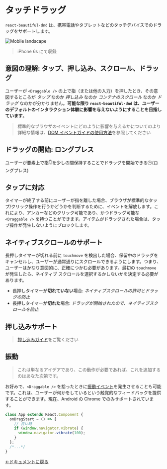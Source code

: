 # タッチドラッグ

`react-beautiful-dnd` は、携帯電話やタブレットなどのタッチデバイスでのドラッグをサポートします。

![Mobile landscape](https://github.com/alexreardon/files/blob/master/resources/iphone-landscape.gif?raw=true)

> iPhone 6s にて収録

## 意図の理解: タップ、押し込み、スクロール、ドラッグ

ユーザーが `<Draggable />` の上で指（または他の入力）を押したとき、その意図するところが _タップ_ なのか _押し込み_ なのか _コンテナのスクロール_ なのか _ドラッグ_ なのかが分かりません。**可能な限り `react-beautiful-dnd` は、ユーザーのデフォルトのインタラクション体験に影響を与えないようにすることを目指しています**。

> 標準的なブラウザのイベントにどのように影響を与えるかについてのより詳細な情報は、[DOM イベントガイドの使用方法](/docs/guides/how-we-use-dom-events.md)を参照してください

## ドラッグの開始: ロングプレス

ユーザーが要素上で指👇を少しの間保持することでドラッグを開始できる🕑(ロングプレス)

## タップに対応

タイマーが終了する前にユーザーが指を離した場合、ブラウザが標準的なタップ/クリック操作を行うかどうかを判断するために、イベントを解放します。これにより、アンカーなどのクリック可能であり、かつドラッグ可能な `<Draggable />` を持つことができます。アイテムがドラッグされた場合は、タップ操作が発生しないようにブロックします。

## ネイティブスクロールのサポート

長押しタイマーが切れる前に `touchmove` を検出した場合、保留中のドラッグをキャンセルし、ユーザーが通常通りにスクロールできるようにします。つまり、ユーザーはかなり意図的に、正確につかむ必要があります。最初の `touchmove` が発生したら、ネイティブ スクロールを選択するかしないかを決定する必要があります。

- 長押しタイマーが**切れていない**場合: _ネイティブスクロールの許可とドラッグの防止_
- 長押しタイマーが**切れた**場合: _ドラッグが開始されたので、ネイティブスクロールを防止_

## 押し込みサポート

> [押し込みガイド](/docs/api/draggable.md)をご覧ください

## 振動

> これは単なるアイデアであり、この動作が必要であれば、これを追加するのはあなた次第です。

お好みで、`<Draggable />` を拾ったときに[振動イベント](https://developer.mozilla.org/ja/docs/Web/API/Vibration_API)を発生させることも可能です。これは、ユーザーが何かをしているという触覚的なフィードバックを提供することができます。現在、Android の Chrome でのみサポートされています。

```js
class App extends React.Component {
  onDragStart = () => {
    // 良い時
    if (window.navigator.vibrate) {
      window.navigator.vibrate(100);
    }
  };
  /*...*/
}
```

[←ドキュメントに戻る](/README.md#documentation-)

